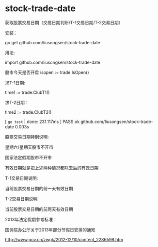stock-trade-date
================

获取股票交易日期（交易日期判断/T-1交易日期/T-2交易日期）


安装：

go get github.com/liusongsen/stock-trade-date


用法:

import github.com/liusongsen/stock-trade-date

股市今天是否开盘
isopen := trade.IsOpen()


求T-1日期:

time1 := trade.ClubT1()


求T-2日期：

time2 := trade.ClubT2()



[ `go test` | done: 231.117ms ]
	PASS
	ok  	github.com/liusongsen/stock-trade-date	0.003s
	
股票交易日期特别说明:

星期六/星期天股市不开市

国家法定假期股市不开市

有效日期就是把上述两种情况都除去后的有效日期


T-1交易日期说明:

当前股票交易日期的前一天有效日期

T-2交易日期说明:

当前股票交易日期的前两天有效日期

2013年法定假期参考标准：

国务院办公厅关于2013年部分节假日安排的通知

http://www.gov.cn/zwgk/2012-12/10/content_2286598.htm

